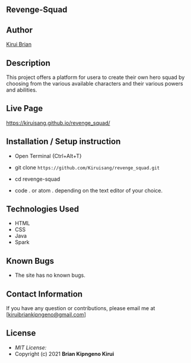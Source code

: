 ## Revenge-Squad

## Author

[Kirui Brian](https://github.com/Kiruisang)

## Description

This project offers a platform for usera to create their own hero squad by choosing from the various available
characters and their various powers and abilities.

## Live Page 
https://kiruisang.github.io/revenge_squad/ 


## Installation / Setup instruction
* Open Terminal {Ctrl+Alt+T}

* git clone ```https://github.com/Kiruisang/revenge_squad.git```

* cd revenge-squad

* code . or atom . depending on the text editor of your choice.

## Technologies Used

- HTML
- CSS
- Java
- Spark



## Known Bugs
* The site has no known bugs.


## Contact Information 

If you have any question or contributions, please email me at [kiruibriankipngeno@gmail.com]

## License
* *MIT License:*
* Copyright (c) 2021 **Brian Kipngeno Kirui**

